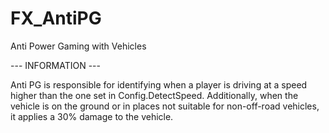 # FX_AntiPG
Anti Power Gaming with Vehicles 

--- INFORMATION ---

Anti PG is responsible for identifying when a player is driving at a speed higher than the one set in Config.DetectSpeed. Additionally, when the vehicle is on the ground or in places not suitable for non-off-road vehicles, it applies a 30% damage to the vehicle.


